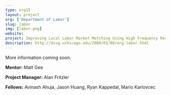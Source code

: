 ```yaml
---
type: org15
layout: project
org: ['Department of Labor']
slug: labor
img: [labor.png]
website: 
project: Improving Local Labor Market Matching Using High Frequency Resume and Jobs Data
description: http://dssg.uchicago.edu/2000/03/08/org-labor.html
---
```


More information coming soon. 

<p><b>Mentor:</b> Matt Gee

<p><b>Project Manager:</b> Alan Fritzler

<p><b>Fellows:</b> Avinash Ahuja, Jason Huang, Ryan Kappedal, Mario Karlovcec
